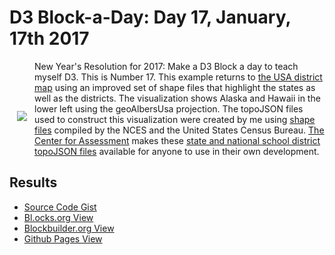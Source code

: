# D3 Block-a-Day: Day 17, January, 17th 2017

<a href="https://dbetebenner.github.io/D3_01172017/"><img src="https://gist.githubusercontent.com/dbetebenner/35c15572f0e296e67fae67626a9f0a9b/raw/99770d84e36c762f94abb5125a1f26ed16571634/thumbnail.png" align="left" hspace="12" vspace="80"></a>

New Year's Resolution for 2017: Make a D3 Block a day to teach myself D3. This is Number 17. This example
returns to [the USA district map](https://github.com/dbetebenner/D3_01102017) using an improved set of shape
files that highlight the states as well as the districts. 
The visualization shows Alaska and Hawaii in the lower left using the geoAlbersUsa projection.
The topoJSON files used to construct this visualization were created by me using
[shape files](https://nces.ed.gov/programs/edge/geographicDistrictBoundary.aspx) compiled by the NCES and the United States Census Bureau.
[The Center for Assessment](https://github.com/CenterForAssessment) makes these
[state and national school district topoJSON files](https://github.com/CenterForAssessment/SGPspatialData) available
for anyone to use in their own development.

## Results

* [Source Code Gist](https://gist.github.com/dbetebenner/9dd181d0f2c43da94a1961fb18751b4a)
* [Bl.ocks.org View](http://bl.ocks.org/dbetebenner/9dd181d0f2c43da94a1961fb18751b4a)
* [Blockbuilder.org View](http://blockbuilder.org/dbetebenner/9dd181d0f2c43da94a1961fb18751b4a)
* [Github Pages View](https://dbetebenner.github.io/D3_01172017/)

